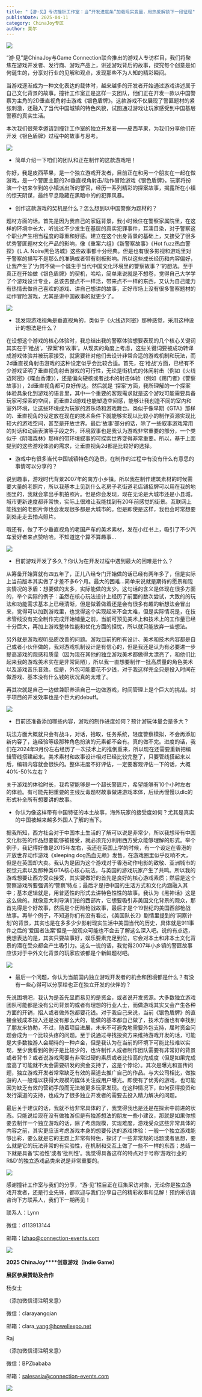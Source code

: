 ```yaml
---
title: "【游·见】专访撞针工作室：当“开发进度条”加载现实变量，用热爱解锁下一段征程"
publishDate: 2025-04-11
category: ChinaJoy专区
author: 莱尔
---
```


![](https://ec-net-1251389766.cos.ap-shanghai.myqcloud.com/wp-content/uploads/2025/04/20250411135109319.jpeg)

“游·见”是ChinaJoy与Game Connection联合推出的游戏人专访栏目，我们将聚焦在游戏开发者、发行商、游戏产品上，讲述游戏背后的故事，探究每个创意是如何诞生的，分享对行业的见解和观点，发现那些不为人知的精彩瞬间。

当游戏逐渐成为一种文化表达的载体时，越来越多的开发者开始通过游戏讲述属于自己文化背景的故事。撞针工作室正是这样一支团队，他们正在开发一款以中国警察为主角的2D垂直视角射击游戏《银色盾牌》。这款游戏不仅展现了警匪题材的紧张刺激，还融入了当代中国城镇的特色风貌，试图通过游戏让玩家感受到中国基层警察的真实生活。

本次我们很荣幸邀请到撞针工作室的独立开发者——皮西苹果，为我们分享他们在开发《银色盾牌》过程中的故事与思考。

![](https://ec-net-1251389766.cos.ap-shanghai.myqcloud.com/wp-content/uploads/2025/04/20250411135105830.jpeg)

- 简单介绍一下咱们的团队和正在制作的这款游戏吧！

你好，我是皮西苹果，是一个独立游戏开发者，目前正在和另一个朋友在一起在做游戏，是一个警匪主题的2d垂直视角射击/动作冒险游戏《银色盾牌》。玩家将扮演一个初来乍到的小镇派出所的警官，经历一系列精彩的探案故事，揭露所在小镇的惊天阴谋，最终平息隐藏在黑暗中的的犯罪风暴。

- 创作这款游戏的契机是什么？怎么想到以中国警察为题材的？

题材方面的话。首先是因为我自己的家庭背景，我小时候住在警察家属院里，在这样的环境中长大，听说过不少发生在基层的真实犯罪事件，耳濡目染，对于警察这个职业产生相当程度的尊重和好感。建立在这个出身背景的基础上，又接受了很多优秀警匪题材文化产品的影响，像《重案六组》《新警察故事》《Hot fuzz热血警探》《L.A. Noire黑色洛城》这些故事都十分经典。但是也有很多影视和游戏里对于警察的描写不是那么的准确或者带有刻板影响。所以这些成长经历和内容偏好，让我产生了‘为何不做一个诞生于当代中国文化环境里的警察故事？’的想法。至于真正在开始做《银色盾牌》的契机，哈哈，简单来说就是不想卷，觉得自己大学学了个游戏设计专业，总该去整点不一样活，带来点不一样的东西，又认为自己能力有热情去做自己喜欢的游戏、讲自己想讲的故事，正好市场上没有很多警察题材的动作冒险游戏，尤其是讲中国故事的就更少了。

![](https://ec-net-1251389766.cos.ap-shanghai.myqcloud.com/wp-content/uploads/2025/04/20250411135113140.jpeg)

- 我发现游戏视角是垂直视角的，类似于《火线迈阿密》那种感觉，采用这种设计的想法是什么？

在设想这个游戏的核心体验时，我总结出我的警察体验想要表现的几个核心关键词其实在于‘枪战’，‘探案’和‘故事’。从现实的角度上考虑，这些关键词要被成功转译成游戏体验并被玩家接受，就需要针对他们去设计非常合适的游戏机制和玩法，而2d垂直视角射击游戏的这种设定似乎会比较合适。首先，在‘枪战’方面，已经有不少游戏证明了垂直视角射击游戏的可行性，无论是街机式的休闲射击（例如《火线迈阿密》《喋血香港》），还是偏向硬核或者战术的射击体验（例如《踢门者》《警察故事》），2d垂直视角都可良好传达。然后就是 ‘探案’方面，我所理解的一个探案体验具象化到游戏的语言里，其中一个重要的客观需求就是这个游戏可能需要具备玩家可探索的空间，而垂直2d游戏也能塑造空间感，能够让我创造不同的室内和室外环境，让这些环境成为玩家的游乐场和游戏舞台。类似于像早期《GTA》那样的、垂直视角的设定放在现在的技术条件下就能够实现以比较小的制作资源实现比较大的游戏空间，甚至是开放世界。最后‘故事’部分的话，除了一些叙事游戏常用的对话和动画表演等手段之外，环境叙事也是我认为游戏非常重要的部分，一个类似于《阴暗森林》那样的带环境叙事的可探索世界变得非常重要。所以，基于上面提到的这些游戏体验的需求，让垂直视角2d都是比较好的选择。

- 游戏中有很多当代中国城镇特色的造景，在制作的过程中有没有什么有意思的事情可以分享的？

说到趣事，游戏时代背景2007年的南方小乡镇。所以我在制作建筑素材的时候需要大量的老照片，所以我基本上见到什么老房子老街道老店铺招牌可以用在我的地图里的，我就会拿出手机拍照片。但是你会发现，现在无论是大城市还是小县城，城市更新速度都非常快，实际上很难让我能找到有20年前感觉的街景。互联网上能找到的老照片你也会发现很多都是大城市的。但是即使是这样，我也会时常想要到处走走去拍点照片。

哦还有，做了不少垂直视角的老国产车的美术素材，发在小红书上，吸引了不少汽车爱好者来点赞哈哈，不知道这个算不算趣事…

![](https://ec-net-1251389766.cos.ap-shanghai.myqcloud.com/wp-content/uploads/2025/04/20250411135114737.jpeg)

- 目前游戏开发了多久？你认为在开发过程中遇到最大的困难是什么？

从筹备开始算就有四五年了，正儿八经专门开始做的话已经有两年多了，但是实际上当前版本其实做了才差不多6个月。最大的困难…简单来说就是期待的愿景和现实情况的矛盾：想要做的太多，实际能做的太少。这句话的含义是体现在很多方面的，举个实际的例子：虽然在核心玩法设计上经历了前面的数次尝试，大致的的玩法和功能需求基本上已经清晰，但是做着做着还是会有很多有趣的新想法会冒出来，觉得可以加到游戏里，也觉得这个实现起来不会太难，但是实际情况是，在技术管线没有完全制作完成开始铺量之前，当前可预见美术上和技术上的工作量已经十分巨大，再加上游戏整体性能和优化方面的担忧，所以就只能放弃一些想法。

另外就是游戏视听品质改善的问题。游戏目前的所有设计、美术和技术内容都是自己或者小伙伴做的，我对游戏机制设计是有信心的，但是我还是认为有必要进一步提高游戏的观感和质量（因为现在其他的独立游戏美术都做得太漂亮了，和他们比起来我的游戏美术实在是非常简陋），所以我一直想要制作一批高质量的角色美术以及游戏音乐音效。但是，外包可能要花不少钱，对于我这样完全只是投入时间在做游戏、基本没有什么钱的状况真的太难了。

再其次就是自己一边做兼职养活自己一边做游戏，时间管理上是个巨大的挑战。对于项目的开发效率也是个巨大的debuff。

![](https://ec-net-1251389766.cos.ap-shanghai.myqcloud.com/wp-content/uploads/2025/04/20250411135148368.jpeg)

- 目前还准备添加哪些内容，游戏的制作进度如何？预计游玩体量会是多大？

玩法方面大概就只会有战斗，对话，拾取，任务系统，轻度警察模拟，不会再添加新内容了，连经验等级那种角色扮演的元素都不会有。真的做不完。进度的话，我们在2024年9月份左右经历了一次技术上的推倒重来，所以现在还需要重新把编辑管线搭建起来。美术素材和故事设计相对已经比较完整了，只要管线搭起来以后，编辑内容就会很快的。整体进度不好评估，一定要客观评估一下的话，大概40%-50%左右？

关于游戏的体验时长，我希望能够是一个超长警匪片，希望能够有10个小时左右的体验。有可能先把重要的主线反毒题材故事做进游戏本体，后续再慢慢以dlc的形式补全所有想要讲的故事。

- 你认为像这样带有中国特征的本土故事，海外玩家的接受度如何？尤其是真实的中国被越来越多外国人了解的当下。

据我所知，西方社会对于中国本土生活的了解可以说是非常少，所以我想带有中国文化标签的作品想要能够被接受，就必须充分利用西方受众能够理解的形式。举个例子，我记得好像是2015年左右，我还在英国上学的时候，有一个设定在香港的开放世界动作游戏《sleeping dog热血无赖》发售，在游戏圈里似乎反响不大，但是在英国却大卖。我认为是因为这个游戏对于香港动作电影的致敬、亚洲城市的视觉元素以及那种类GTA核心核心玩法，与英国的游戏玩家产生了共鸣。所以我的游戏想要让西方受众接受，其实要做好的首先是良好的核心游戏素质；然后是这个警察游戏所要强调的‘警察’特点；最后才是把中国的生活方式和文化内涵融入其中；基本逻辑就是，用普适性的形式去讲特色性性的故事。我认为《黑神话》这是这么做的。就像意大利导演们拍的西部片，它想要吸引非美国文化背景的观众，那首先得是个好故事，然后是个历险枪战故事，最后才是个19世纪的美国西部枪战故事。再举个例子，不知道你们有没有看过，《美国队长2》剧情里提到的‘洞察计划’的背景，其实也是在多多少少影射现实生活中美国当代的历史，具体就是911事件之后的‘爱国者法案’但是一般观众可能也不会去了解这么深入吧。说的有点远，我想表达的是，其实只要故事好，娱乐要素充足到位，它会对本土和非本土文化背景的潜在受众都会产生吸引力。这么一说的话，我觉得2007年小乡镇的警匪故事应该对于中外文化背景的玩家应该都是个新鲜题材吧。

![](https://ec-net-1251389766.cos.ap-shanghai.myqcloud.com/wp-content/uploads/2025/04/20250411135130454.jpeg)

- 最后一个问题，你认为当前国内独立游戏开发者的机会和困境都是什么？有没有一些心得可以分享给也正在独立开发的伙伴的？

先说困境吧，我认为是首先显而易见的是资金，或者说开发资源。大多数独立游戏团队可能都是没有公司背景的或者有理想的行业人士，而做游戏其实又会产生各种方面的开销，招人或者做外包都要花钱。对于我自己来说，当前《银色盾牌》的直接金钱成本投入还是没有那么大的，能做的基本都自己做了，技术方面也有幸找到了朋友来协助，不过，随着项目进展，未来不可避免地需要外包支持，届时资金问题会成为一个比较头疼的问题。至于说通过寻找投资方来维持游戏开发的话，可能是大多数独游人会期待的一种卢金，但是我认为在当前的环境下可能比较难以实现，至少我看到的例子是比较少的，也许制作人或者制作团队需要有非常好的背景或者背书？或者说游戏需要有非常过硬的素质或者比较高的完成度（但是如果完成度高了可能就不太会需要研发的资金支持了，这是个悖论）。其次是曝光和宣传问题，独立游戏开发者常常缺乏有效的渠道去推广自己的作品。与大公司相比，做独游的人一般难以获得大规模的媒体关注或用户曝光。即使有了优秀的游戏，也可能因为缺乏有效的营销手段而无法被更多玩家发现。在这种情况下，如何获得投资和发行渠道的支持，也成为了很多独立开发者的需要去投入精力解决的问题。

最后关于建议的话，我就不给非常具体的了，我觉得我也是还是在探索中前进的状态。只能说给现在没有做独游但是有独游想法的朋友一些小建议，那就是如果你想要去制作一个独立游戏的话，除了考虑规模，实现难度，游戏受众这些非常具体的内容之前，其实更应该考虑游戏本身的想要传达的游戏体验：一般一个独立游戏能够出彩，要么就是它的主题上非常有特色，探讨了一些非常规的话题或者思想，要么就是它的玩法非常的有实验性，在机制和交互上做了一些不一样的东西；总结一下就是具备‘实验性’或者‘批判性’。我觉得具备这样的特点对于号称‘游戏行业的R&D’的独立游戏品类来说是非常重要的。

![](https://ec-net-1251389766.cos.ap-shanghai.myqcloud.com/wp-content/uploads/2025/04/20250411135102561.jpeg)

感谢撞针工作室与我们的分享，“游·见”栏目正在征集采访对象，无论你是独立游戏开发者，还是行业先锋，都欢迎与我们分享自己的精彩故事和见解！预约采访请咨询下方联系人，我们下一期再见！

联系人：Lynn

微信：d113913144

邮箱：[lzhao@connection-events.com](mailto:lzhao@connection-events.com)

![](https://ec-net-1251389766.cos.ap-shanghai.myqcloud.com/wp-content/uploads/2025/04/20250411135151664.png)

**2025 ChinaJoy****创意游戏（Indie Game）**

**展区参展赞助及合作**

杨女士

（添加微信请注明来意）

微信：clarayangqian

邮箱：clara\_yang@howellexpo.net

Raj

（添加微信请注明来意）

微信：BPZbababa

邮箱：salesasia@connection-events.com

![](https://ec-net-1251389766.cos.ap-shanghai.myqcloud.com/wp-content/uploads/2025/04/20250411135137729.jpg)
